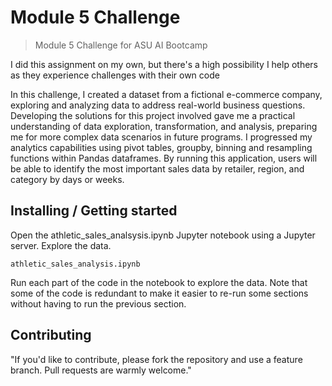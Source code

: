 #  Module 5 Challenge
> Module 5 Challenge for ASU AI Bootcamp

I did this assignment on my own, but there's a high possibility I help others as they experience challenges with their own code

In this challenge, I created a dataset from a fictional e-commerce company, exploring and analyzing data to address real-world business questions. Developing the solutions for this project involved gave me a practical understanding of data exploration, transformation, and analysis, preparing me for more complex data scenarios in future programs. I progressed my analytics capabilities using pivot tables, groupby, binning and resampling functions within Pandas dataframes. By running this application, users will be able to identify the most important sales data by retailer, region, and category by days or weeks.

## Installing / Getting started

Open the athletic_sales_analsysis.ipynb Jupyter notebook using a Jupyter server. Explore the data.

```jupyter lab
athletic_sales_analysis.ipynb
```

Run each part of the code in the notebook to explore the data. Note that some of the code is redundant to make it easier to re-run some sections without having to run the previous section.

## Contributing

"If you'd like to contribute, please fork the repository and use a feature
branch. Pull requests are warmly welcome."

